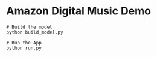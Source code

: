 # Amazon Digital Music Demo

```
# Build the model 
python build_model.py

# Run the App
python run.py
```